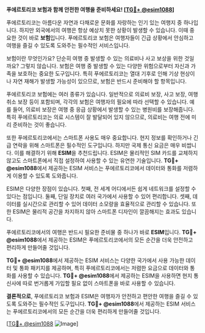 **푸에르토리코 보험과 함께 안전한 여행을 준비하세요! [[TG💪+ @esim1088](https://t.me/s/esim1088)]**

푸에르토리코는 아름다운 자연과 다채로운 문화를 자랑하는 인기 있는 여행지 중 하나입니다. 하지만 외국에서의 여행은 항상 예상치 못한 상황이 발생할 수 있습니다. 이때 중요한 것이 바로 **보험**입니다. 푸에르토리코 보험은 여행자들이 긴급 상황에서 안심하고 여행을 즐길 수 있도록 도와주는 필수적인 서비스입니다.

보험이란 무엇인가요? 단순히 여행 중 발생할 수 있는 의료비나 사고 보상을 위한 것일까요? 그렇지 않습니다. 보험은 여행 중 발생할 수 있는 다양한 위험으로부터 자신과 가족을 보호하는 중요한 도구입니다. 특히 푸에르토리코는 열대 기후로 인해 기상 현상이나 자연 재해가 발생할 가능성이 있으므로, 보험은 반드시 준비해야 할 항목입니다.

푸에르토리코 보험에는 여러 종류가 있습니다. 일반적으로 의료비 보장, 사고 보장, 여행 취소 보장 등이 포함되며, 각각의 보험은 여행자의 필요에 따라 선택할 수 있습니다. 예를 들어, 의료비 보장은 여행 중 응급 상황에서 발생할 수 있는 병원비를 보장해줍니다. 특히 푸에르토리코는 의료 시스템이 잘 발달되어 있지 않으므로, 의료비는 여행 전에 미리 준비하는 것이 좋습니다.

또한 푸에르토리코에서는 스마트폰 사용도 매우 중요합니다. 현지 정보를 확인하거나 긴급 연락을 위해 스마트폰은 필수적인 도구입니다. 하지만 국제 통신 요금은 매우 비쌉니다. 이를 해결하기 위해 **ESIM**을 추천드립니다. ESIM은 물리적인 SIM 카드를 교체하지 않고도 스마트폰에서 직접 설정하여 사용할 수 있는 유연한 기술입니다. **TG💪+ @esim1088**에서 제공하는 ESIM 서비스는 푸에르토리코에서 데이터와 통화를 저렴하게 이용할 수 있도록 도와줍니다.

ESIM은 다양한 장점이 있습니다. 첫째, 전 세계 어디에서든 쉽게 네트워크를 설정할 수 있다는 점입니다. 둘째, 단일 장치로 여러 국가에서 사용할 수 있어 편리합니다. 셋째, 데이터를 실시간으로 관리할 수 있어 데이터 소모량을 효율적으로 관리할 수 있습니다. 또한 ESIM은 물리적 공간을 차지하지 않아 스마트폰 디자인이 깔끔해지는 효과도 있습니다.

푸에르토리코에서의 여행은 반드시 필요한 준비물 중 하나가 바로 **ESIM**입니다. **TG💪+ @esim1088**에서 제공하는 ESIM은 푸에르토리코에서의 모든 순간을 더욱 안전하고 편리하게 만들어줄 것입니다.

**TG💪+ @esim1088**에서 제공하는 ESIM 서비스는 다양한 국가에서 사용 가능한 데이터 및 통화 패키지를 제공하며, 특히 푸에르토리코에서는 저렴한 요금으로 데이터와 통화를 사용할 수 있습니다. **TG💪+ @esim1088**에서 제공하는 ESIM을 사용하면 현지 통신사에 따로 번거롭게 가입할 필요 없이 스마트폰을 바로 사용할 수 있습니다.

**결론적으로**, 푸에르토리코 보험과 ESIM은 여행자가 안전하고 편안한 여행을 즐길 수 있도록 도와주는 필수적인 도구입니다. **TG💪+ @esim1088**에서 제공하는 ESIM 서비스는 푸에르토리코에서의 모든 순간을 더욱 편리하게 만들어줄 것입니다.

[[TG💪+ @esim1088](https://t.me/s/esim1088) ![Image](https://i.postimg.cc/Y0z9fWf4/image.png)]